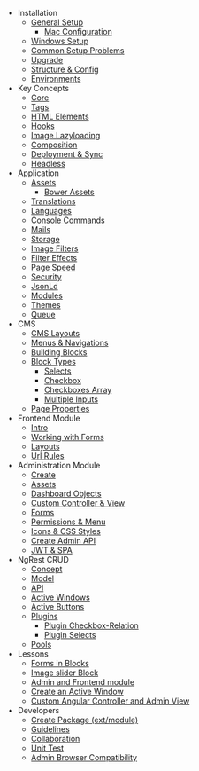 + Installation
  + [General Setup](install.md)
    + [Mac Configuration](install-mac.md)
  + [Windows Setup](install-windows.md)
  + [Common Setup Problems](install-problems.md)
  + [Upgrade](install-upgrade.md)
  + [Structure & Config](install-structures.md)
  + [Environments](install-environments.md)
+ Key Concepts
  + [Core](concept-core.md)
  + [Tags](concept-tags.md)
  + [HTML Elements](concept-elements.md)
  + [Hooks](concept-hooks.md)
  + [Image Lazyloading](concept-lazyload.md)
  + [Composition](concept-composition.md)
  + [Deployment & Sync](concept-depandsync.md)
  + [Headless](concept-headless.md)
+ Application
  + [Assets](app-assets.md)
    + [Bower Assets](app-assets-bower.md)
  + [Translations](app-translation.md)
  + [Languages](app-language.md)
  + [Console Commands](luya-console.md)
  + [Mails](luya-mail.md)
  + [Storage](app-storage.md)
  + [Image Filters](app-filters.md)
  + [Filter Effects](app-filter-effects.md)
  + [Page Speed](app-speed.md)
  + [Security](app-security.md)
  + [JsonLd](app-jsonld.md)
  + [Modules](app-module.md)
  + [Themes](app-themes.md)
  + [Queue](app-queue.md)
+ CMS
  + [CMS Layouts](app-cmslayouts.md)
  + [Menus & Navigations](app-menu.md)
  + [Building Blocks](app-blocks.md)
  + [Block Types](app-block-types.md)
    + [Selects](app-block-type-select.md)
    + [Checkbox](app-block-type-checkbox.md)
    + [Checkboxes Array](app-block-type-checkbox-array.md)
    + [Multiple Inputs](app-block-type-multiple-inputs.md)
  + [Page Properties](app-cmsproperties.md)
+ Frontend Module
  + [Intro](app-module-frontend.md)
  + [Working with Forms](app-module-forms.md)
  + [Layouts](app-module-layouts.md)
  + [Url Rules](app-module-urlrules.md)
+ Administration Module
  + [Create](app-admin-module.md)
  + [Assets](app-admin-module-assets.md)
  + [Dashboard Objects](app-admin-module-dashboardobjects.md)
  + [Custom Controller &amp; View](app-admin-module-controllerview.md)
  + [Forms](app-admin-module-forms.md)
  + [Permissions &amp; Menu](app-admin-module-permission.md)
  + [Icons &amp; CSS Styles](app-admin-module-styles.md)
  + [Create Admin API](app-admin-module-api.md)
  + [JWT &amp; SPA](app-admin-module-jwt-spa.md)
+ NgRest CRUD
  + [Concept](ngrest-concept.md)
  + [Model](ngrest-model.md)
  + [API](ngrest-api.md)
  + [Active Windows](ngrest-activewindow.md)
  + [Active Buttons](ngrest-activebutton.md)
  + [Plugins](ngrest-plugins.md)
    + [Plugin Checkbox-Relation](ngrest-plugin-checkboxrelation.md)
    + [Plugin Selects](ngrest-plugin-select.md)
  + [Pools](ngrest-pools.md)
+ Lessons
  + [Forms in Blocks](lesson-blockform.md)
  + [Image slider Block](lesson-imagesliderblock.md)
  + [Admin and Frontend module](lesson-module.md)
  + [Create an Active Window](lesson-activewindow.md)
  + [Custom Angular Controller and Admin View](lesson-admin-custom-angular-view.md)
+ Developers
  + [Create Package (ext/module)](luya-package-dev.md)
  + [Guidelines](luya-guideline.md)
  + [Collaboration](luya-collaboration.md)
  + [Unit Test](luya-unittest.md)
  + [Admin Browser Compatibility](luya-browser.md)
